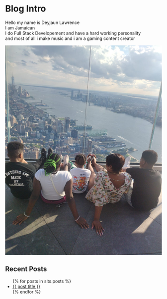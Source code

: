 # **Blog Intro**

<p>Hello my name is Deyjaun Lawrence <br>I am Jamaican <br> I do Full Stack Developement and have a hard working personality <br>and most of all i make music and i am a gaming content creator

![My summer photo](/assets/family.jpg)


## Recent Posts
<ul>
{% for posts in sits.posts %}
<li>
<a href="/blog{{ post.url }}">{{ post.title }}</a>
</li>
{% endfor %}
</ul>